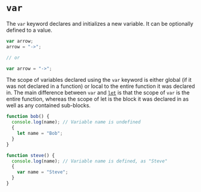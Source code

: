 # `var`
The `var` keyword declares and initializes a new variable. It can be optionally defined to a value.
```javascript
var arrow;
arrow = "->";

// or

var arrow = "->";
```

The scope of variables declared using the `var` keyword is either global (if it was not declared in a function) or local to the entire function it was declared in. The main difference between `var` and [`let`](https://github.com/exercism/v3/blob/master/languages/javascript/keywords/let.md) is that the scope of `var` is the entire function, whereas the scope of let is the block it was declared in as well as any contained sub-blocks.
```javascript
function bob() {
  console.log(name); // Variable name is undefined
  {
    let name = "Bob";
  }
}
```

```javascript
function steve() {
  console.log(name); // Variable name is defined, as "Steve"
  {
    var name = "Steve";
  }
}
```
